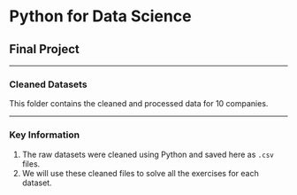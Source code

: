 # Python for Data Science  
## Final Project  

---

### Cleaned Datasets  

This folder contains the cleaned and processed data for 10 companies.

---

### Key Information

1. The raw datasets were cleaned using Python and saved here as `.csv` files.
2. We will use these cleaned files to solve all the exercises for each dataset.
